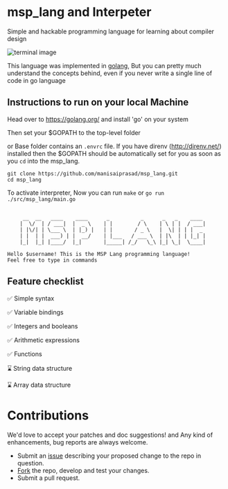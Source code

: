 # msp_lang and Interpeter
Simple and hackable programming language for learning about compiler design

![terminal image](https://github.com/manisaiprasad/msp_lang/blob/master/simple.gif)

This language was implemented in [golang](https://golang.org/), But you can pretty much understand the concepts behind, even if you never write a single line of code in go language

## Instructions to run on your local Machine 
Head over to https://golang.org/ and install 'go' on your system 

Then set your $GOPATH to the top-level folder 

or Base folder contains an `.envrc` file. If you have direnv (http://direnv.net/) installed then the $GOPATH should be
automatically set for you as soon as you `cd` into the msp_lang.

```
git clone https://github.com/manisaiprasad/msp_lang.git
cd msp_lang
```

To activate interpreter, Now you can run `make` 
or `go run ./src/msp_lang/main.go`


```

	 __  __   ____    ____      _          _      _   _    ____
	|  \/  | / ___|  |  _ \    | |        / \    | \ | |  / ___|
	| |\/| | \___ \  | |_) |   | |       / _ \   |  \| | | |  _
	| |  | |  ___) | |  __/    | |___   / ___ \  | |\  | | |_| |
	|_|  |_| |____/  |_|       |_____| /_/   \_\ |_| \_|  \____|

Hello $username! This is the MSP Lang programming language!
Feel free to type in commands
```

## Feature checklist
✅ Simple syntax

✅ Variable bindings

✅ Integers and booleans

✅ Arithmetic expressions

✅ Functions

⌛️ String data structure

⌛️ Array data structure


# Contributions
We'd love to accept your patches and doc suggestions! and Any kind of enhancements, bug reports are always welcome.

* Submit an [issue](https://github.com/manisaiprasad/msp_lang/issues/new) describing your proposed change to the repo in question.
* [Fork](https://github.com/manisaiprasad/msp_lang/fork) the repo, develop and test your changes.
* Submit a pull request.
 
